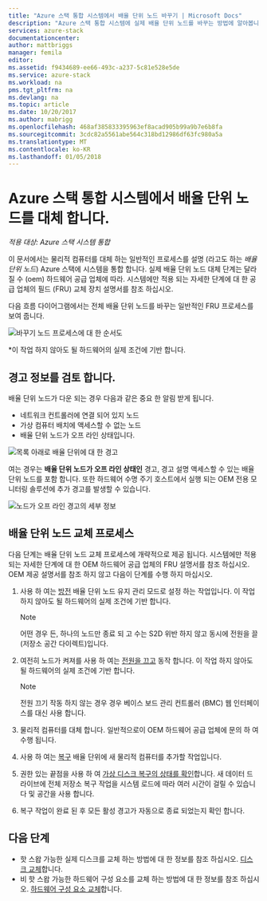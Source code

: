 ```yaml
---
title: "Azure 스택 통합 시스템에서 배율 단위 노드 바꾸기 | Microsoft Docs"
description: "Azure 스택 통합 시스템에 실제 배율 단위 노드를 바꾸는 방법에 알아봅니다."
services: azure-stack
documentationcenter: 
author: mattbriggs
manager: femila
editor: 
ms.assetid: f9434689-ee66-493c-a237-5c81e528e5de
ms.service: azure-stack
ms.workload: na
pms.tgt_pltfrm: na
ms.devlang: na
ms.topic: article
ms.date: 10/20/2017
ms.author: mabrigg
ms.openlocfilehash: 468af385833395963ef8acad905b99a9b7e6b8fa
ms.sourcegitcommit: 3cdc82a5561abe564c318bd12986df63fc980a5a
ms.translationtype: MT
ms.contentlocale: ko-KR
ms.lasthandoff: 01/05/2018
---
```

# <a name="replace-a-scale-unit-node-on-an-azure-stack-integrated-system"></a>Azure 스택 통합 시스템에서 배율 단위 노드를 대체 합니다.

*적용 대상: Azure 스택 시스템 통합*

이 문서에서는 물리적 컴퓨터를 대체 하는 일반적인 프로세스를 설명 (라고도 하는 *배율 단위 노드*) Azure 스택에 시스템을 통합 합니다. 실제 배율 단위 노드 대체 단계는 달라질 수 (oem) 하드웨어 공급 업체에 따라. 시스템에만 적용 되는 자세한 단계에 대 한 공급 업체의 필드 (FRU) 교체 장치 설명서를 참조 하십시오.

다음 흐름 다이어그램에서는 전체 배율 단위 노드를 바꾸는 일반적인 FRU 프로세스를 보여 줍니다.

![바꾸기 노드 프로세스에 대 한 순서도](media/azure-stack-replace-node/replacenodeflow.png)

*이 작업 하지 않아도 될 하드웨어의 실제 조건에 기반 합니다.

## <a name="review-alert-information"></a>경고 정보를 검토 합니다.

배율 단위 노드가 다운 되는 경우 다음과 같은 중요 한 알림 받게 됩니다.

- 네트워크 컨트롤러에 연결 되어 있지 노드
- 가상 컴퓨터 배치에 액세스할 수 없는 노드
- 배율 단위 노드가 오프 라인 상태입니다.

![목록 아래로 배율 단위에 대 한 경고](media/azure-stack-replace-node/nodedownalerts.png)

여는 경우는 **배율 단위 노드가 오프 라인 상태인** 경고, 경고 설명 액세스할 수 있는 배율 단위 노드를 포함 합니다. 또한 하드웨어 수명 주기 호스트에서 실행 되는 OEM 전용 모니터링 솔루션에 추가 경고를 발생할 수 있습니다.

![노드가 오프 라인 경고의 세부 정보](media/azure-stack-replace-node/nodeoffline.png)

## <a name="scale-unit-node-replacement-process"></a>배율 단위 노드 교체 프로세스

다음 단계는 배율 단위 노드 교체 프로세스에 개략적으로 제공 됩니다. 시스템에만 적용 되는 자세한 단계에 대 한 OEM 하드웨어 공급 업체의 FRU 설명서를 참조 하십시오. OEM 제공 설명서를 참조 하지 않고 다음이 단계를 수행 하지 마십시오.

1. 사용 하 여는 [방전](azure-stack-node-actions.md#scale-unit-node-actions) 배율 단위 노드 유지 관리 모드로 설정 하는 작업입니다. 이 작업 하지 않아도 될 하드웨어의 실제 조건에 기반 합니다.

   > [!NOTE]
   > 어떤 경우 든, 하나의 노드만 종료 되 고 수는 S2D 위반 하지 않고 동시에 전원을 끌 (저장소 공간 다이렉트)입니다.

2. 여전히 노드가 켜져를 사용 하 여는 [전원을 끄고](azure-stack-node-actions.md#scale-unit-node-actions) 동작 합니다. 이 작업 하지 않아도 될 하드웨어의 실제 조건에 기반 합니다.
 
   > [!NOTE]
   > 전원 끄기 작동 하지 않는 경우 경우 베이스 보드 관리 컨트롤러 (BMC) 웹 인터페이스를 대신 사용 합니다.

1. 물리적 컴퓨터를 대체 합니다. 일반적으로이 OEM 하드웨어 공급 업체에 문의 하 여 수행 됩니다.
2. 사용 하 여는 [복구](azure-stack-node-actions.md#scale-unit-node-actions) 배율 단위에 새 물리적 컴퓨터를 추가할 작업입니다.
3. 권한 있는 끝점을 사용 하 여 [가상 디스크 복구의 상태를 확인](azure-stack-replace-disk.md#check-the-status-of-virtual-disk-repair)합니다. 새 데이터 드라이브에 전체 저장소 복구 작업을 시스템 로드에 따라 여러 시간이 걸릴 수 있습니다 및 공간을 사용 합니다.
4. 복구 작업이 완료 된 후 모든 활성 경고가 자동으로 종료 되었는지 확인 합니다.

## <a name="next-steps"></a>다음 단계

- 핫 스왑 가능한 실제 디스크를 교체 하는 방법에 대 한 정보를 참조 하십시오. [디스크 교체](azure-stack-replace-disk.md)합니다. 
- 비 핫 스왑 가능한 하드웨어 구성 요소를 교체 하는 방법에 대 한 정보를 참조 하십시오. [하드웨어 구성 요소 교체](azure-stack-replace-component.md)합니다.
